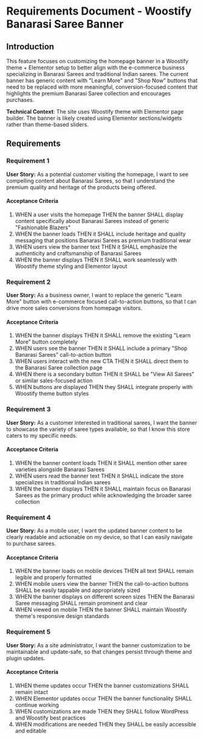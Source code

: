 # Requirements Document - Woostify Banarasi Saree Banner

## Introduction

This feature focuses on customizing the homepage banner in a Woostify theme + Elementor setup to better align with the e-commerce business specializing in Banarasi Sarees and traditional Indian sarees. The current banner has generic content with "Learn More" and "Shop Now" buttons that need to be replaced with more meaningful, conversion-focused content that highlights the premium Banarasi Saree collection and encourages purchases.

**Technical Context**: The site uses Woostify theme with Elementor page builder. The banner is likely created using Elementor sections/widgets rather than theme-based sliders.

## Requirements

### Requirement 1

**User Story:** As a potential customer visiting the homepage, I want to see compelling content about Banarasi Sarees, so that I understand the premium quality and heritage of the products being offered.

#### Acceptance Criteria

1. WHEN a user visits the homepage THEN the banner SHALL display content specifically about Banarasi Sarees instead of generic "Fashionable Blazers"
2. WHEN the banner loads THEN it SHALL include heritage and quality messaging that positions Banarasi Sarees as premium traditional wear
3. WHEN users view the banner text THEN it SHALL emphasize the authenticity and craftsmanship of Banarasi Sarees
4. WHEN the banner displays THEN it SHALL work seamlessly with Woostify theme styling and Elementor layout

### Requirement 2

**User Story:** As a business owner, I want to replace the generic "Learn More" button with e-commerce focused call-to-action buttons, so that I can drive more sales conversions from homepage visitors.

#### Acceptance Criteria

1. WHEN the banner displays THEN it SHALL remove the existing "Learn More" button completely
2. WHEN users see the banner THEN it SHALL include a primary "Shop Banarasi Sarees" call-to-action button
3. WHEN users interact with the new CTA THEN it SHALL direct them to the Banarasi Saree collection page
4. WHEN there is a secondary button THEN it SHALL be "View All Sarees" or similar sales-focused action
5. WHEN buttons are displayed THEN they SHALL integrate properly with Woostify theme button styles

### Requirement 3

**User Story:** As a customer interested in traditional sarees, I want the banner to showcase the variety of saree types available, so that I know this store caters to my specific needs.

#### Acceptance Criteria

1. WHEN the banner content loads THEN it SHALL mention other saree varieties alongside Banarasi Sarees
2. WHEN users read the banner text THEN it SHALL indicate the store specializes in traditional Indian sarees
3. WHEN the banner displays THEN it SHALL maintain focus on Banarasi Sarees as the primary product while acknowledging the broader saree collection

### Requirement 4

**User Story:** As a mobile user, I want the updated banner content to be clearly readable and actionable on my device, so that I can easily navigate to purchase sarees.

#### Acceptance Criteria

1. WHEN the banner loads on mobile devices THEN all text SHALL remain legible and properly formatted
2. WHEN mobile users view the banner THEN the call-to-action buttons SHALL be easily tappable and appropriately sized
3. WHEN the banner displays on different screen sizes THEN the Banarasi Saree messaging SHALL remain prominent and clear
4. WHEN viewed on mobile THEN the banner SHALL maintain Woostify theme's responsive design standards

### Requirement 5

**User Story:** As a site administrator, I want the banner customization to be maintainable and update-safe, so that changes persist through theme and plugin updates.

#### Acceptance Criteria

1. WHEN theme updates occur THEN the banner customizations SHALL remain intact
2. WHEN Elementor updates occur THEN the banner functionality SHALL continue working
3. WHEN customizations are made THEN they SHALL follow WordPress and Woostify best practices
4. WHEN modifications are needed THEN they SHALL be easily accessible and editable